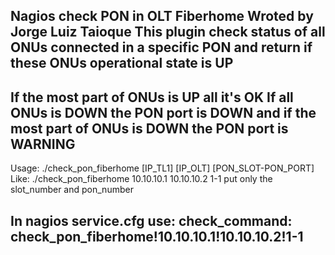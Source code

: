 Nagios check PON in OLT Fiberhome
Wroted by Jorge Luiz Taioque
This plugin check status of all ONUs connected in a specific PON 
and return if these ONUs operational state is UP 
---

If the most part of ONUs is UP all it's OK
If all ONUs is DOWN the PON port is DOWN
and if the most part of ONUs is DOWN the PON port is WARNING
-----
Usage:
./check_pon_fiberhome [IP_TL1] [IP_OLT] [PON_SLOT-PON_PORT]
Like:
./check_pon_fiberhome 10.10.10.1 10.10.10.2 1-1
put only the slot_number and pon_number


In nagios service.cfg use:
check_command:	check_pon_fiberhome!10.10.10.1!10.10.10.2!1-1
-----------------------------------------------------------------------
